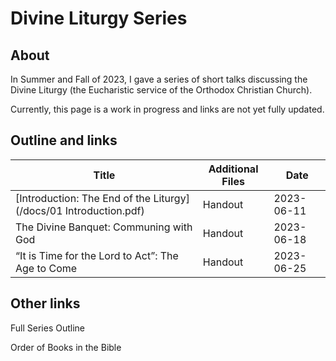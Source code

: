 # Divine Liturgy Series

## About
In Summer and Fall of 2023, I gave a series of short talks discussing the Divine Liturgy (the Eucharistic service of the Orthodox Christian Church).

Currently, this page is a work in progress and links are not yet fully updated.

## Outline and links

Title | Additional Files | Date 
---|---|---
[Introduction: The End of the Liturgy](/docs/01 Introduction.pdf) | Handout | 2023-06-11
The Divine Banquet: Communing with God |  Handout | 2023-06-18
“It is Time for the Lord to Act”: The Age to Come | Handout | 2023-06-25

## Other links
Full Series Outline  

Order of Books in the Bible  
